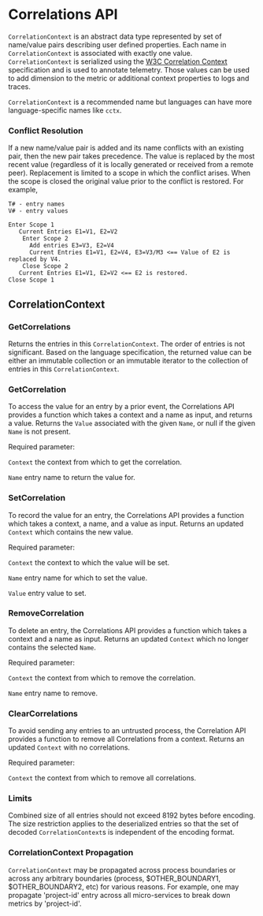 # Correlations API

`CorrelationContext` is an abstract data type represented by set of name/value pairs describing user
defined properties. Each name in `CorrelationContext` is associated with exactly one value.
`CorrelationContext` is serialized using the [W3C Correlation Context](https://w3c.github.io/correlation-context/) specification and is
used to annotate telemetry. Those values can be used to add dimension to the metric or
additional context properties to logs and traces.

`CorrelationContext` is a recommended name but languages can have more
language-specific names like `cctx`.

### Conflict Resolution

If a new name/value pair is added and its name conflicts with an existing pair, then the new pair takes precedence. The value
is replaced by the most recent value (regardless of it is locally generated or received from a remote peer). Replacement is limited to a
scope in which the conflict arises. When the scope is closed the original value prior to the conflict is restored. For example,

```
T# - entry names
V# - entry values

Enter Scope 1
   Current Entries E1=V1, E2=V2
    Enter Scope 2
      Add entries E3=V3, E2=V4
      Current Entries E1=V1, E2=V4, E3=V3/M3 <== Value of E2 is replaced by V4.
    Close Scope 2
   Current Entries E1=V1, E2=V2 <== E2 is restored.
Close Scope 1
```

## CorrelationContext

### GetCorrelations

Returns the entries in this `CorrelationContext`. The order of entries is not
significant. Based on the language specification, the returned value can be
either an immutable collection or an immutable iterator to the collection of
entries in this `CorrelationContext`.

### GetCorrelation

To access the value for an entry by a prior event, the Correlations API
provides a function which takes a context and a name as input, and returns a
value. Returns the `Value` associated with the given `Name`, or null
if the given `Name` is not present.

Required parameter:

`Context` the context from which to get the correlation.

`Name` entry name to return the value for.

### SetCorrelation

To record the value for an entry, the Correlations API provides a function which
takes a context, a name, and a value as input. Returns an updated `Context` which
contains the new value.

Required parameter:

`Context` the context to which the value will be set.

`Name` entry name for which to set the value.

`Value` entry value to set.

### RemoveCorrelation

To delete an entry, the Correlations API provides a function which takes a context
and a name as input. Returns an updated `Context` which no longer contains the selected `Name`.

Required parameter:

`Context` the context from which to remove the correlation.

`Name` entry name to remove.

### ClearCorrelations

To avoid sending any entries to an untrusted process, the Correlation API provides
a function to remove all Correlations from a context. Returns an updated `Context`
with no correlations.

Required parameter:

`Context` the context from which to remove all correlations.

### Limits

Combined size of all entries should not exceed 8192 bytes before encoding.
The size restriction applies to the deserialized entries so that the set of decoded
 `CorrelationContext`s is independent of the encoding format.

### CorrelationContext Propagation

`CorrelationContext` may be propagated across process boundaries or across any arbitrary boundaries
(process, $OTHER_BOUNDARY1, $OTHER_BOUNDARY2, etc) for various reasons.
For example, one may propagate 'project-id' entry across all micro-services to break down metrics
by 'project-id'.
